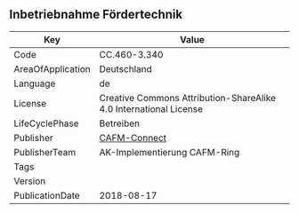 ## Inbetriebnahme Fördertechnik


Key | Value |
--|--|
Code | CC.460-3.340 |  
AreaOfApplication | Deutschland |  
Language | de |  
License | Creative Commons Attribution-ShareAlike 4.0 International License |  
LifeCyclePhase | Betreiben |  
Publisher | [CAFM-Connect]() |  
PublisherTeam | AK-Implementierung CAFM-Ring |  
Tags |  |  
Version |  |  
PublicationDate | 2018-08-17 |  
